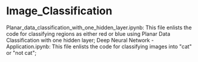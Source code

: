 # Image_Classification
Planar_data_classification_with_one_hidden_layer.ipynb: This file enlists the code for classifying regions as either red or blue using Planar Data Classification with one hidden layer;
Deep Neural Network - Application.ipynb: This file enlists the code for classifying images into "cat" or "not cat";
